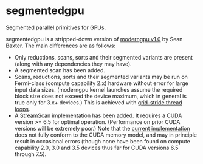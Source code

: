 segmentedgpu
============

Segmented parallel primitives for GPUs.

segmentedgpu is a stripped-down version of [moderngpu v1.0](http://nvlabs.github.io/moderngpu) by Sean Baxter. The main differences are as follows:

* Only reductions, scans, sorts and their segmented variants are present (along with any dependencies they may have).
* A segmented scan has been added.
* Scans, reductions, sorts and their segmented variants may be run on Fermi-class (compute capability 2.x) hardware without error for large input data sizes. (moderngpu kernel launches assume the required block size does not exceed the device maximum, which in general is true only for 3.x+ devices.) This is achieved with [grid-stride thread loops](https://devblogs.nvidia.com/parallelforall/cuda-pro-tip-write-flexible-kernels-grid-stride-loops/).
* A [StreamScan](https://dl.acm.org/citation.cfm?id=2442539) implementation has been added. It requires a CUDA version >= 6.5 for optimal operation. (Performance on prior CUDA versions will be extremely poor.)
Note that the [current implementation](include/kernels/streamscan.cuh) does not fully conform to the CUDA memory model, and may in principle result in occasional errors (though none have been found on compute capability 2.0, 3.0 and 3.5 devices thus far for CUDA versions 6.5 through 7.5).
